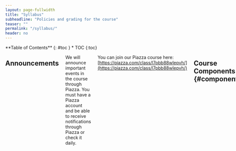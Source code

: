 ```yaml
---
layout: page-fullwidth
title: "Syllabus"
subheadline: "Policies and grading for the course"
teaser: ""
permalink: "/syllabus/"
header: no
---
```


<div class="row">
<div class="medium-4 medium-push-8 columns" markdown="1">
<div class="panel radius" markdown="1">
**Table of Contents**
{: #toc }
*  TOC
{:toc}
</div>
</div><!-- /.medium-4.columns -->

<div class="medium-8 medium-pull-4 columns" markdown="1">

## Announcements

We will announce important events in the course through Piazza. You must have a
Piazza account and be able to receive notifications through Piazza or check it
daily.

You can join our Piazza course here: [https://piazza.com/class/l7pbb88wlepvh/](https://piazza.com/class/l7pbb88wlepvh/)

## Course Components {#components}

There are several components to the course:

- **Lab sessions**
- **Lecture sessions**
- **Weekly quizzes**
- **Lab reports/portfolio posts**
- **Skill demonstrations**

### Labs

The course's lab component is the **main part** of the course, which meets for 2
hours on Wednesdays or Thursdays. In each lab you'll switch between working on
your own, working in pairs, and participating in group discussions about your
approach, lessons learned, programming problems, and so on.

The lab sessions and groups will be led by TAs and tutors, who will note your
participation in these discussions for credit. Note that you must
**participate**, not merely **attend**, for credit.

### Lecture Sessions

Lecture sessions are on Monday and Wednesday. You can only attend the section
(12pm or 1pm) to which you are assigned. Depending how things go after the first
week or two, we might relax this and allow attendance in either section.

In each lecture, we'll have a paper handout (also available electronically). At
the end of lecture you'll have a chance submit your handout to Gradescope. You
can do this by scanning it in the Gradescope app (for iOS and Android) or
through the web interface. To get participation credit for lecture, you have to
submit a handout filled in with reasonable effort. It's fine if answers aren't
right, and some days don't have right answers. It's fine if things aren't
totally complete, and some days we won't finish everything. But it should be
obvious that you followed along and completed the exercises we did in class.

You have to submit all of these to pass the class (we'll have 18-19 in-person
lectures with handouts). If you miss class, you can submit them up until the
start of the next class for no penalty up to 10 times -- we recommend completing
them while watching the podcast. The rest of the times you have to have a
submission during the class period. We'll have TAs on hand as backup to collect
the physical paper/help you scan and submit if you have any issue submitting.

### Weekly Quizzes

Each week there will be an online, untimed, multiple-tries quiz due on
_Wednesday at noon_ (including week 1). The purpose of this quiz is to make sure
everyone has checked in on the concepts we will be using in lab on Wednesday and
Thursday. They are open for late submission until the end of the quarter, but
see grading below for how late submissions correspond to grades.

### Lab Reports/Portfolio Posts

Roughly every _two_ weeks, (weeks 1, 3, 5, 7, 9) you will write a lab report on
work from the previous two weeks, due on Fridays. This will take the form of a
blog post on a personal site you created in the first week.  At the end of the
quarter this means you'll have a personal web site with 5 posts detailing what
you learned.

For each post, our staff will review it and either give full credit or give
feedback; you must respond to the feedback to receive full credit on your post.
We'll post specific final deadlines for this feedback with each assignment. In
general you will get a final score of 2, 1, or 0. The gradeing section below
talks about how this relates to your course grade.

### Skill Demonstrations

Twice during the quarter (week 5 and week 10), we will spend lab doing skill
demonstrations -- this course's version of exams. In the lab, you'll spend 10
minutes 1-on-1 with a staff member doing a short demonstration of using some of
the skills you've learned. You'll be given a problem to practice in advance, and
then in the demo you'll answer some questions about extending and/or modifying
the in-advance task. You can look at the skill demonstrations from previous
offerings for a sense of what tasks we assign (though we may or may not use the
same types in this offering) [[W22 demo
1]](https://ucsd-cse15l-w22.github.io/week/week5/#skill-demonstration-1) [[W22
demo 2]](https://ucsd-cse15l-w22.github.io/week/week9/#skill-demonstration-2)

~~Then, in place of the final exam, you can re-do one or both of these
demonstrations if you missed credit on them to make up the missed credit. The
final exam may not be exactly the same tasks, but will be similar.~~

Due to uncertainty around grading resources, the format of the re-do and of the
second skill demonstration have changed:

- The first skill demonstration will be re-done asynchronously by you
  submitting a video of yourself completing the tasks.
- The second skill demonstration will be completed by video and due by Monday
  of finals week. There will be no opportunity to re-take it; rather, you can
  have a lot of confidence that you succeeded by crafting your video carefully
  to match the task.  You can work on this together in lab in week 10. Details
  of the task will be posted on Monday of week 10.

You do **not** need to plan to attend the scheduled final exam slot for the
course, though we may provide that time as an option for scheduling some of the
re-do skill demonstrations.

## Grading {#grading}

Each component of the course has a minimum achievement level to get an A, B, or
C in the course. You must reach that achievement level in _all_ of the
categories to get an A, B, or C. Pluses and minuses will be given around the
boundaries of these categories at the instructor's discretion.

To pass the course, you must fully pass **one of two** skill demonstrations (either initially or
      with the final make-up)

- **A** achievement:
    - 6 or more lab participation (there are 8 labs that aren't skill demonstrations)
    - All quizzes complete and correct, no more than 3 late
    - All but 3 handouts submitted complete, no more than 10 late
    - All 5 lab reports complete, at least 4 with full credit/feedback addressed
    - Passing score on **both** skill demonstrations (either initially or with the
    final make-up)
- **B** achievement:
    - 5 or more lab participation
    - 9/10 quizzes complete and correct, no more than 5 late
    - All but 5 handouts submitted, any number can be late (up to the next
    lecture)
    - All 5 lab reports complete, at least 2 with full credit/feedback addressed
    - Passing score on **one of two** skill demonstrations (either initially or
      with the final make-up)
- **C** achievement:
    - 4 or more lab participation
    - 7/10 quizzes complete and correct, submitted at any time
    - All 5 lab reports complete, at least 2 with full credit/feedback addressed
    - Over half of handouts submitted, any number can be late
    - Passing score on **one of two** skill demonstrations (either initially
      or with the final make-up)

## Consent to Participate in Educational Research

You can download a copy of the form below
[here](https://docs.google.com/document/d/14HNe2U5-oBXtWgNKqNpTkhPiBjEhnlOKX2DJfBhnOO8/)
if you need a copy to fill out.

<iframe width="100%" height="800px" src="https://docs.google.com/document/d/e/2PACX-1vSssZh6Sb22jt0dKnwc2NHG7wKPCE1Ehi-o2QdJUd9c1MZjY_1AvcIrH-a2tTIcHEROGfGFJhNfJAjW/pub?embedded=true"></iframe>

</div>
